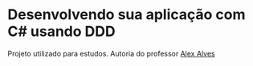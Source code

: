 # Desenvolvendo sua aplicação com C# usando DDD
Projeto utilizado para estudos. Autoria do professor [Alex Alves](https://github.com/alexalvess/aurora-api-project)
